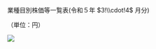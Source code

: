 業種目別株価等一覧表(令和５年 $3!\\cdot!4$ 月分)

（単位：円）

![](https://www.nta.go.jp/tmp/b462a944-1e09-4093-b02a-87f6ac1969c6/images/308bb5a141b972f804efe21685013650d8ae0c6a5ddf8533eb238a78f7a51826.jpg)